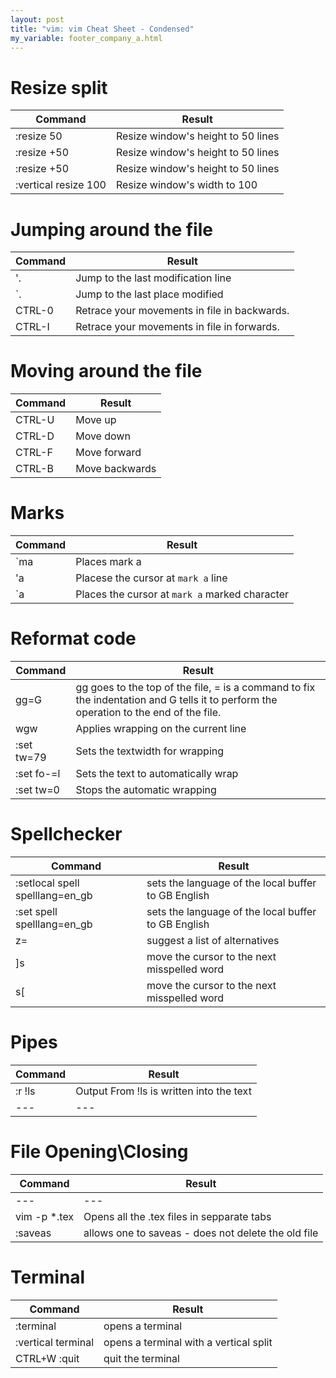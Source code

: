 ```yaml
---
layout: post
title: "vim: vim Cheat Sheet - Condensed"
my_variable: footer_company_a.html
---
```


# Resize split 

|   Command    |    Result  |
|--------------|------------|
|:resize 50  |Resize window's height to 50 lines|
|:resize +50  |Resize window's height to 50 lines|
|:resize +50  |Resize window's height to 50 lines|
|:vertical resize 100| Resize window's width to 100|

# Jumping around the file

|   Command    |    Result  |
|--------------|------------|
|'.|Jump to the last modification line|
|\`.|Jump to the last place modified|
|CTRL-0|Retrace your movements in file in backwards.|
|CTRL-I|Retrace your movements in file in forwards.|

# Moving around the file

|   Command    |    Result  |
|--------------|------------|
|CTRL-U|Move up|
|CTRL-D|Move down|
|CTRL-F|Move forward|
|CTRL-B|Move backwards|

# Marks

|   Command    |    Result  |
|--------------|------------|
|\`ma |Places mark a|
|'a|    Placese the cursor at `mark a` line|
|\`a|    Places the cursor at `mark a` marked character|


# Reformat code

|   Command    |    Result  |
|--------------|------------|
|gg=G| gg goes to the top of the file, = is a command to fix the indentation and G tells it to perform the operation to the end of the file.|
|wgw|   Applies wrapping on the current line|
|:set tw=79| Sets the textwidth for wrapping|
|:set fo-=l| Sets the text to automatically wrap|
|:set tw=0| Stops the automatic wrapping|

# Spellchecker

|   Command    |    Result  |
|--------------|------------|
|:setlocal spell spelllang=en_gb|sets the language of the local buffer to GB English|
|:set spell spelllang=en_gb|sets the language of the local buffer to GB English|
|z=|    suggest a list of alternatives|
|]s|move the cursor to the next misspelled word|
|s\[|move the cursor to the next misspelled word|


# Pipes

|   Command    |    Result  |
|--------------|------------|
|:r !ls |    Output From !ls is written into the text|
|---|---|

# File Opening\Closing

|   Command    |    Result  |
|--------------|------------|
|---|---|
|vim -p *.tex|  Opens all the .tex files in sepparate tabs|
|:saveas | allows one to saveas - does not delete the old file|

# Terminal

| Command            | Result                                 |
| ------------------ | -------------------------------------- |
| :terminal          | opens a terminal                       |
| :vertical terminal | opens a terminal with a vertical split |
| CTRL+W :quit       | quit the terminal                      |
